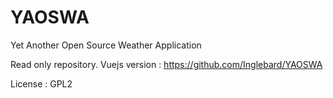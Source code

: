 # YAOSWA
Yet Another Open Source Weather Application

Read only repository.
Vuejs version : https://github.com/Inglebard/YAOSWA



License : GPL2
